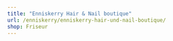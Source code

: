 ```yaml
---
title: "Enniskerry Hair & Nail boutique"
url: /enniskerry/enniskerry-hair-und-nail-boutique/
shop: Friseur
---
```

